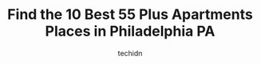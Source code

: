 ---
layout: ampstory
image: https://i0.wp.com/www.depkes.org/wp-content/uploads/2023/06/55-plus-apartments-0-in-philadelphia-pa-1685759953.jpeg?resize=640,853
author: techidn
featured: false
description: Discover the impressive array of 55 Plus Apartments options in Philadelphia PA, where you can find 10 of the largest 55 Plus Apartments establishments in the area. From renowned classics to 
title: Find the 10 Best 55 Plus Apartments Places in Philadelphia PA
cover:
   title: Find the 10 Best 55 Plus Apartments Places in Philadelphia PA
   subtitle: Rickpate
   background: https://www.depkes.org/wp-content/uploads/2023/06/55-plus-apartments-0-in-philadelphia-pa-1685759953.jpeg

pages: 
 - layout: thirds
   top: <h1>#1 Unico Village Senior Apartments</h1>
   bottom: "<p>Though you dont pay any utilities, you also cant control the heat in your apartment and it gets very hot in the winter. The apartments come with an air conditioner buil</p>"
   background: https://www.depkes.org/wp-content/uploads/2023/06/55-plus-apartments-1-in-philadelphia-pa-1685759953.jpeg
   backgroundblur: true
 - layout: thirds
   top: <h1>#2 The Villages at Pine Valley</h1>
   bottom: "<p>Dont know too much about the complex...only visited a couple of times, but from what I can see the apartments are nice</p>"
   background: https://www.depkes.org/wp-content/uploads/2023/06/55-plus-apartments-2-in-philadelphia-pa-1685759954.jpeg
   cta:
      link: https://www.depkes.org/blog/find-the-10-best-55-plus-apartments-places-in-philadelphia-pa/
      text: Find the 10 Best 55 Plus Apartments Places in Philadelphia PA
 - layout: thirds
   top: <h1>#3 Corinthian Square Senior Apartments</h1>
   bottom: "<p>2103 W Godfrey Ave #6200, Philadelphia, PA 19138, United States</p>"
   background: https://www.depkes.org/wp-content/uploads/2023/06/55-plus-apartments-3-in-philadelphia-pa-1685759954.jpeg
   cta:
      link: https://www.depkes.org/blog/find-the-10-best-55-plus-apartments-places-in-philadelphia-pa/
      text: Find the 10 Best 55 Plus Apartments Places in Philadelphia PA
 - layout: thirds
   top: <h1>#4 John C. Anderson Apartments</h1>
   bottom: "<p>251 S 13th St, Philadelphia, PA 19107, United States</p>"
   background: https://images.unsplash.com/photo-1489694553447-4c9339da310d?ixlib=rb-4.0.3&ixid=MnwxMjA3fDB8MHxwaG90by1wYWdlfHx8fGVufDB8fHx8&auto=format&fit=crop&w=640&h=853&q=80
   cta:
      link: https://www.depkes.org/blog/find-the-10-best-55-plus-apartments-places-in-philadelphia-pa/
      text: Find the 10 Best 55 Plus Apartments Places in Philadelphia PA
 - layout: thirds
   top: <h1>#5 Haddington Elderly Housing</h1>
   bottom: "<p>5600 Race St, Philadelphia, PA 19139, United States</p>"
   background: https://images.unsplash.com/photo-1553949345-eb786bb3f7ba?ixlib=rb-4.0.3&ixid=MnwxMjA3fDB8MHxwaG90by1wYWdlfHx8fGVufDB8fHx8&auto=format&fit=crop&w=640&h=853&q=80
   cta:
      link: https://www.depkes.org/blog/find-the-10-best-55-plus-apartments-places-in-philadelphia-pa/
      text: Find the 10 Best 55 Plus Apartments Places in Philadelphia PA
 - layout: thirds
   top: <h1>#6 Maple Village</h1>
   bottom: "<p>22 W Rittenhouse St, Philadelphia, PA 19144, United States</p>"
   background: https://images.unsplash.com/photo-1564951434112-64d74cc2a2d7?ixlib=rb-4.0.3&ixid=MnwxMjA3fDB8MHxwaG90by1wYWdlfHx8fGVufDB8fHx8&auto=format&fit=crop&w=640&h=853&q=80
   cta:
      link: https://www.depkes.org/blog/find-the-10-best-55-plus-apartments-places-in-philadelphia-pa/
      text: Find the 10 Best 55 Plus Apartments Places in Philadelphia PA
 - layout: thirds
   top: <h1>#7 Olde Kensington Pavilion Senior Apartments</h1>
   bottom: "<p>1250 N 3rd St, Philadelphia, PA 19122, United States</p>"
   background: https://images.unsplash.com/photo-1536745287225-21d689278fd1?ixlib=rb-4.0.3&ixid=MnwxMjA3fDB8MHxwaG90by1wYWdlfHx8fGVufDB8fHx8&auto=format&fit=crop&w=640&h=853&q=80
   cta:
      link: https://www.depkes.org/blog/find-the-10-best-55-plus-apartments-places-in-philadelphia-pa/
      text: Find the 10 Best 55 Plus Apartments Places in Philadelphia PA
 - layout: thirds
   middle: Continue reading...
   background: https://images.unsplash.com/photo-1613843873231-1447db182f97?ixlib=rb-4.0.3&ixid=MnwxMjA3fDB8MHxwaG90by1wYWdlfHx8fGVufDB8fHx8&auto=format&fit=crop&w=640&h=853&q=80
   cta:
      link: https://www.depkes.org/blog/find-the-10-best-55-plus-apartments-places-in-philadelphia-pa/
      text: Find the 10 Best 55 Plus Apartments Places in Philadelphia PA
      
---